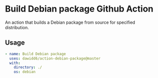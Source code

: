 # Build Debian package Github Action

An action that builds a Debian package from source for specified distribution.

## Usage

```yaml
- name: Build Debian package
  uses: dawidd6/action-debian-package@master
  with:
    directory: ./
    os: debian
```
